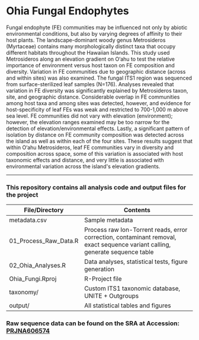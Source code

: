 # Ohia Fungal Endophytes

Fungal endophyte (FE) communities may be influenced not only by abiotic environmental conditions, but also by varying degrees of affinity to their host plants.  The landscape-dominant woody genus Metrosideros (Myrtaceae) contains many morphologically distinct taxa that occupy different habitats throughout the Hawaiian Islands.  This study used Metrosideros along an elevation gradient on O‘ahu to test the relative importance of environment versus host taxon on FE composition and diversity.  Variation in FE communities due to geographic distance (across and within sites) was also examined.  The fungal ITS1 region was sequenced from surface-sterilized leaf samples (N=176). Analyses revealed that variation in FE diversity was significantly explained by Metrosideros taxon, site, and geographic distance.  Considerable overlap in FE communities among host taxa and among sites was detected, however, and evidence for host-specificity of leaf FEs was weak and restricted to 700-1,000 m above sea level.  FE communities did not vary with elevation (environment); however, the elevation ranges examined may be too narrow for the detection of elevation/environmental effects.  Lastly, a significant pattern of isolation by distance on FE community composition was detected across the island as well as within each of the four sites.  These results suggest that within O‘ahu Metrosideros, leaf FE communities vary in diversity and composition across space, some of this variation is associated with host taxonomic effects and distance, and very little is associated with environmental variation across the island's elevation gradients.

___


### This repository contains all analysis code and output files for the project

|  File/Directory       	|  Contents                                                                                                                       	|
|-----------------------	|---------------------------------------------------------------------------------------------------------------------------------	|
| metadata.csv          	| Sample metadata                                                                                                                 	|
| 01_Process_Raw_Data.R 	|  Process raw Ion-Torrent reads, error correction, contaminant removal, exact sequence variant calling, generate sequence table 	|
| 02_Ohia_Analyses.R    	| Data analyses, statistical tests, figure generation                                                                             	|
| Ohia_Fungi.Rproj      	| R-Project file                                                                                                                  	|
| taxonomy/             	| Custom ITS1 taxonomic database, UNITE + Outgroups                                                                               	|
| output/               	| All statistical tables and figures                                                                                              	|

### Raw sequence data can be found on the SRA at Accession: [PRJNA606574](https://www.ncbi.nlm.nih.gov/bioproject/PRJNA606574)
